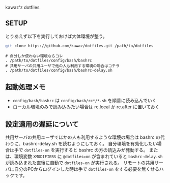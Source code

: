 kawaz'z dotfiles

## SETUP
とりあえず以下を実行しておけば大体環境が整う。

```bash
git clone https://github.com/kawaz/dotfiles.git /path/to/dotfiles
```

```bash:~/.bashrcに追記
# 自分しか使わない環境ならコレ
. /path/to/dotfiles/config/bash/bashrc
# 共用サーバの共用ユーザで他の人も利用する環境の場合はコチラ
. /path/to/dotfiles/config/bash/bashrc-delay.sh
```

## 起動処理メモ
- `config/bash/bashrc` は `config/bash/rc*/*.sh` を順番に読み込んでいく
- ローカル環境のみで読み込みたい場合は rc.local か rc.after に置いておく

## 設定適用の遅延について
共用サーバの共用ユーザでほかの人も利用するような環境の場合は bashrc の代わりに、bashrc-delay.sh を読むようにしておく。
自分環境を有効化したい場合は手で `dotfiles-on` を実行すると bashrc の方の読込みが発動する。
または、環境変数 `XMODIFIERS` に `@dotfiles=on` が含まれていると `bashrc-delay.sh` が読み込まれた直後に自動で `dotfiles-on` が実行される。
リモートの共用サーバに自分のPCからログインした時は手で `dotfiles-on` をする必要を無くせるハックです。
